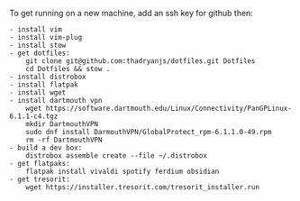 To get running on a new machine, add an ssh key for github then:

    - install vim
    - install vim-plug
    - install stow 
    - get dotfiles: 
        git clone git@github.com:thadryanjs/dotfiles.git Dotfiles
        cd Dotfiles && stow .
    - install distrobox
    - install flatpak
    - install wget
    - install dartmouth vpn
        wget https://software.dartmouth.edu/Linux/Connectivity/PanGPLinux-6.1.1-c4.tgz
        mkdir DartmouthVPN
        sudo dnf install DarmouthVPN/GlobalProtect_rpm-6.1.1.0-49.rpm  
        rm -rf DartmouthVPN
    - build a dev box: 
        distrobox assemble create --file ~/.distrobox
    - get flatpaks: 
        flatpak install vivaldi spotify ferdium obsidian
    - get tresorit: 
        wget https://installer.tresorit.com/tresorit_installer.run


